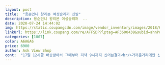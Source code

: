 ```yaml
---
layout: post 
title:  "용순언니 왕리본 여성슬리퍼 신발" 
description: 용순언니 왕리본 여성슬리퍼  ..
date: 2020-07-24 14:44:02 
img: https://static.coupangcdn.com/image/vendor_inventory/images/2018/03/10/18/7/15ae3258-9b74-4527-a656-5a826ddee676.jpg 
linkUrl: https://link.coupang.com/re/AFFSDP?lptag=AF3600438&subid=ahnPublicAsk&pageKey=69660468&itemId=233256234&vendorItemId=3567329624&traceid=V0-113-9f786bd045d56605 
categories: [1007] 
color: A6A6A6 
price: 6900 
author: Ask View Shop 
cont:  "17일 12시쯤 배송받아서 그때부터 저녁 9시까지 신어본결과<br/>가까운거리에만 신고다녀요;ㅋㅋ<br/>국산 아닐꺼 알앗지만.<br/>.<br/><br/>그냥 쌈, 무척 불편 그냥 싸보임, 사진 잘 찍으셨네요!<br/>그래서인지 어디 멀리는 못신고가고<br/>그리고 걸을때마다 딱딱 소리나요 ㅋㅋㅋ<br/>그리고 사이즈가 생각보다 작아도<br/>기대하면 실망하실수도 있어요<br/>눈으로 보기에도 또 직접 신어보아도<br/>리본달린 부분 고무느낌으로 되어잏는데<br/>밑창이 삼선같은 재질이아니고 스펀지 ? 재질같아요<br/>밑창이랑 발바닥이랑 부딪혀서 소리계속납니다.<br/><br/>밖에서는 그냥 슬리퍼 질질끄는 소리인데<br/>빌라안에서 계단 내려갈때 소리 장난아님 ㅋㅋㅋ<br/>솔직히 잘 자주 안신게 되고 그런이유는<br/>슬리퍼 무게는 가벼워요<br/>슬리퍼 밑창 고무냄새 많이 나는 재질이구요.<br/><br/>신고 돌아다녀보니.<br/>.<br/> 딸딸딸 소리나요ㅠ<br/>싸대기 때리는 소리 마냥 짝짝<br/> -ㅋㅋㅋ<br/>아님 발볼덮는 부분이 너무 앞쪽으로 쏠린건지.<br/>.<br/><br/>아무튼 구매하시는분은 기대하지마시고 구매하시길 ㅋㅋㅋ<br/>아직 망가지지않고 잘사용중이지만 .<br/>.<br/><br/>안사는게 좋으실거같아요,<br/>암튼 슬리퍼 질질 끌고ㅈ다니지 안는이상 걸을때마다<br/>암튼.<br/>.<br/> 고무냄새 심하구요<br/>엄청 조여서.<br/>.<br/>  발볼 넓은사람들은 피하시는게 좋을듯요<br/>이걸 스펀지라고 해야하나.<br/>.<br/><br/>작아요.<br/>.<br/><br/>저 250인데.<br/>.<br/>  신으면 뒷꿈치가 튀어나와있어요.<br/>.<br/><br/>저는 한치수 크게 샀는도 생각보다 작다라는 느낌을 받았거든요<br/>저렴한 가격이라 구매했어요<br/>전 반품 귀찮아서 일할때 실내화로 신어요<br/>제발이 큰건지 사이즈가 작게 나온건지... <br/><br/>탁탁탁 이란 표현이 맞는건가?<br/>튼튼한 슬리퍼는 아닌거같아서입니다.<br/>.<br/><br/>한치수 크게 사는게 좋을듯합니다<br/>" 
---
```


